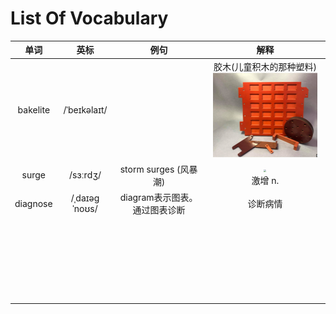 # List Of Vocabulary

|   单词   |     英标      |             例句              |                             解释                             |
| :------: | :-----------: | :---------------------------: | :----------------------------------------------------------: |
| bakelite | /ˈbeɪkəlaɪt/  |                               | 胶木(儿童积木的那种塑料)<img src=".\image\Snipaste_2023-09-10_19-48-21.png" style="zoom:25%;" /> |
|  surge   |   /sɜːrdʒ/    |     storm surges (风暴潮)     | <img src="C:\Users\Ethan\Desktop\英语\image\Snipaste_2023-09-10_20-20-08.png" style="zoom:25%;" /><br/>激增 n. |
| diagnose | /ˌdaɪəɡˈnoʊs/ | diagram表示图表。通过图表诊断 |                           诊断病情                           |
|          |               |                               |                                                              |
|          |               |                               |                                                              |
|          |               |                               |                                                              |
|          |               |                               |                                                              |
|          |               |                               |                                                              |
|          |               |                               |                                                              |
|          |               |                               |                                                              |
|          |               |                               |                                                              |
|          |               |                               |                                                              |
|          |               |                               |                                                              |
|          |               |                               |                                                              |
|          |               |                               |                                                              |
|          |               |                               |                                                              |
|          |               |                               |                                                              |
|          |               |                               |                                                              |
|          |               |                               |                                                              |
|          |               |                               |                                                              |
|          |               |                               |                                                              |
|          |               |                               |                                                              |
|          |               |                               |                                                              |
|          |               |                               |                                                              |
|          |               |                               |                                                              |
|          |               |                               |                                                              |
|          |               |                               |                                                              |
|          |               |                               |                                                              |
|          |               |                               |                                                              |

